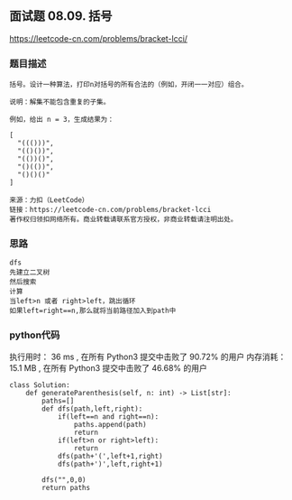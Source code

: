 ## 面试题 08.09. 括号


https://leetcode-cn.com/problems/bracket-lcci/


### 题目描述

```
括号。设计一种算法，打印n对括号的所有合法的（例如，开闭一一对应）组合。

说明：解集不能包含重复的子集。

例如，给出 n = 3，生成结果为：

[
  "((()))",
  "(()())",
  "(())()",
  "()(())",
  "()()()"
]

来源：力扣（LeetCode）
链接：https://leetcode-cn.com/problems/bracket-lcci
著作权归领扣网络所有。商业转载请联系官方授权，非商业转载请注明出处。

```



### 思路

```
dfs
先建立二叉树
然后搜索
计算
当left>n 或者 right>left，跳出循环
如果left=right==n,那么就将当前路径加入到path中
```



### python代码
执行用时：
36 ms
, 在所有 Python3 提交中击败了
90.72%
的用户
内存消耗：
15.1 MB
, 在所有 Python3 提交中击败了
46.68%
的用户
```
class Solution:
    def generateParenthesis(self, n: int) -> List[str]:
        paths=[]
        def dfs(path,left,right):
            if(left==n and right==n):
                paths.append(path)
                return
            if(left>n or right>left):
                return
            dfs(path+'(',left+1,right)
            dfs(path+')',left,right+1)
        
        dfs("",0,0)
        return paths


```

